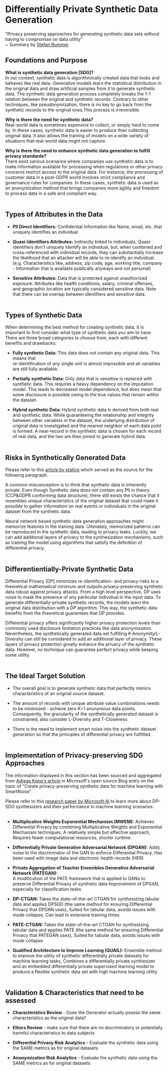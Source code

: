 # Differentially Private Synthetic Data Generation
"Privacy preserving approaches for generating synthetic data sets without having to compromise on data utility"<br/> 
~ Summary by [Stefan Rummer](https://www.linkedin.com/in/stefanrmmr/)

## Foundations and Purpose

<strong>What is synthetic data generation [SDG]? </strong> <br/>In our context, synthetic data is algorithmically created data that looks and behaves like real data. Generative models learn the statistical distribution in the original data and draw artificial samples from it to generate synthetic data. The synthetic data generation process completely breaks the 1-1 relation between the original and synthetic records. Contrary to other techniques, like pseudonymization, there is no key to go back from the synthetic records to the original ones.This process is irreversible.

<strong>Why is there the need for synthetic data?  </strong><br/>Real-world data is sometimes expensive to collect, or simply hard to come by. In these cases, synthetic data is easier to produce than collecting original data. It also allows the training of models on a wide variety of situations that real-world data might not capture. 

<strong>Why is there the need to enhance synthetic data generation to fulfill privacy standards? </strong><br/>There exist various scenarios where companies use synthetic data is to make information available for processing when regulations or other privacy concerns restrict access to the original data. For instance, the processing of customer data in a post-GDPR world involves strict compliance and governance rules for companies. In these cases, synthetic data is used as an anonymization method that brings companies more agility and freedom to process data in a safe and compliant way.<br/><br/>


## Types of Attributes in the Data

- <strong>PII Direct Identifiers:</strong> Confidential Information like Name, email, etc. that uniquely identifies an individual<br/>

- <strong>Quasi-Identifiers Attributes:</strong> Indirectly linked to individuals, Quasi-identifiers don't uniquely identify an individual, but, when combined and cross-referenced with individual records, they can substantially increase the likelihood that an attacker will be able to re-identify an individual. (e.g. Characteristics like, address, zip code, age, working title, company - Information that is available publically anyways and not personal)<br/>

- <strong>Sensitive Attributes:</strong> Data that is protected against unauthorized exposure. Attributes like health conditions, salary, criminal offenses,<br/> and geographic location are typically considered sensitive data. Note that there can be overlap between identifiers and sensitive data.<br/><br/>


## Types of Synthetic Data  

When determining the best method for creating synthetic data, it is important to first consider what type of synthetic data you aim to have. <br/>There are three broad categories to choose from, each with different benefits and drawbacks:

- <strong>Fully synthetic Data:</strong> This data does not contain any original data. This means that<br/> re-identification of any single unit is almost impossible and all variables are still fully available.<br/>

- <strong>Partially synthetic Data:</strong>
Only data that is sensitive is replaced with synthetic data. This requires a heavy dependency on the imputation model. This leads to decreased model dependence, but does mean that some disclosure is possible owing to the true values that remain within the dataset.<br/>

- <strong>Hybrid synthetic Data:</strong> Hybrid synthetic data is derived from both real and synthetic data. While guaranteeing the relationship and integrity between other variables in the dataset, the underlying distribution of original data is investigated and the nearest neighbor of each data point is formed. A near-record in the synthetic data is chosen for each record of real data, and the two are then joined to generate hybrid data.<br/><br/>


## Risks in Synthetically Generated Data

Please refer to this [article by statice](https://www.statice.ai/post/how-manage-reidentification-risks-personal-data-synthetic-data) which served as the source for the following paragraph.

A common misconception is to think that synthetic data is inherently private. Even though Synthetic data does not contain any PII in theory (CCP&GDPR conforming data structure), there still exists the chance that it resambles unique characteristics of the original dataset that could make it possible to gather information on real events or individuals in the original dataset from the synthetic data. 

Neural network based synthetic data generation approaches might memorize features in the training data. Ultimately, memorized patterns can be reproduced in the synthetic data, leading to privacy leaks. Luckily, we can add additional layers of privacy to the synthesization mechanisms, such as training the model using algorithms that satisfy the definition of differential privacy.<br/><br/>


## Differentientially-Private Synthetic Data 

Differential Privacy [DP] minimizes re-identification- and privacy risks to a theoretical mathematical minimum and outputs privacy-preserving synthetic data robust against privacy attacks. From a high level perspective, DP uses noise to mask the presence of any particular individual in the input data. To generate differentially-private synthetic records, the models learn the original data distribution with a DP algorithm. This way, the synthetic data benefits from the theoretical guarantees that DP provides.

Differential privacy offers significantly higher privacy protection levels than commonly used disclosure limitation practices like data anonymization. Nevertheless, the synthetically generated data set fulfilling K-Anonymity/L-Diversity can still be considered to add an additional layer of privacy. These layers of privacy protection greatly enhance the privacy of the synthetic data. However, no technique can guarantee perfect privacy while keeping some utility. <br/><br/>


## The Ideal Target Solution 

- The overall goal is to generate synthetic data that perfectly mimics characteristics of an original source dataset.<br/>

- The amount of records with unique attribute value combinations needs to be minimized - achieve zero K=1 anonymous data points. Consequently, the granularity of the synthetically generated dataset is constrained, also consider L-Diversity and T-Closeness<br/>

- There is the need to implement smart noise into the synthetic dataset generation so that the principles of differential privacy are fullfilled.<br/><br/>


## Implementation of Privacy-preserving SDG Approaches

The information displayed in this section has been sourced and aggregated from [Adreas Kopp's article](https://cloudblogs.microsoft.com/opensource/2021/02/18/create-privacy-preserving-synthetic-data-for-machine-learning-with-smartnoise/) in Microsoft's open source Blog entry on the topic of "Create privacy-preserving synthetic data for machine learning with SmartNoise"

Please refer to this [research paper by Microsoft AI](https://arxiv.org/pdf/2011.05537.pdf) to learn more about DP-SDG synthesizers and their performance in machine learning scenarios.<br/><br/>

- <strong>Multiplicative Weights Exponential Mechanism (MWEM):</strong> Achieves Differential Privacy by combining Multiplicative Weights and Exponential Mechanism techniques, A relatively simple but effective approach, Requires fewer computational resources, shorter runtime 

- <strong>Differentially Private Generative Adversarial Network (DPGAN):</strong> Adds noise to the discriminator of the GAN to enforce Differential Privacy, Has been used with image data and electronic health records (HER) 

- <strong>Private Aggregation of Teacher Ensembles Generative Adversarial Network (PATEGAN):</strong> 	
A modification of the PATE framework that is applied to GANs to preserve Differential Privacy of synthetic data 
Improvement of DPGAN, especially for classification tasks 

- <strong>DP-CTGAN: </strong>Takes the state-of-the-art CTGAN for synthesizing tabular data and applies DPSGD (the same method for ensuring Differential Privacy that DPGAN uses), Suited for tabular data, avoids issues with mode collapse, Can lead to extensive training times 

- <strong>PATE-CTGAN: </strong>Takes the state-of-the-art CTGAN for synthesizing tabular data and applies PATE (the same method for ensuring Differential Privacy that PATEGAN uses), Suited for tabular data, avoids issues with mode collapse 

- <strong>Qualified Architecture to Improve Learning (QUAIL):</strong> Ensemble method to improve the utility of synthetic differentially private datasets for machine learning tasks, Combines a differentially private synthesizer and an embedded differentially private supervised learning model to produce a flexible synthetic data set with high machine learning utility<br/><br/> 


## Validation & Characteristics that need to be assessed 
- <strong>Characteristics Review </strong> - Does the Generator actually posess the same characteristics as the original data?
- <strong>Ethics Review </strong> - make sure that there are no discriminatory or potentially harmful characteristics to data subjects


- <strong>Differential Privacy Risk Analytics</strong> - Evaluate the synthetic data using the SAME metrics as for original datasets 
- <strong>Anonymization Risk Analytics</strong> - Evaluate the synthetic data using the SAME metrics as for original datasets<br/><br/>
